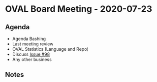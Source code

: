 # OVAL Board Meeting - 2020-07-23
## Agenda
- Agenda Bashing
- Last meeting review
- OVAL Statistics (Language and Repo)
- Discuss [Issue #98](https://github.com/OVAL-Community/OVAL/issues/94)
- Any other business

## Notes
